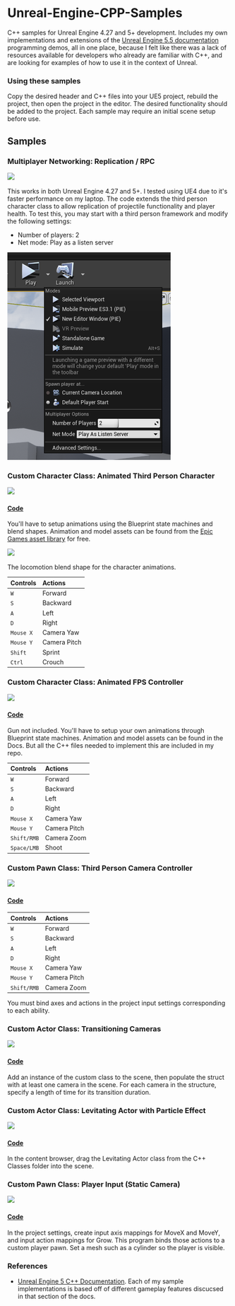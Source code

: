 # Unreal-Engine-CPP-Samples
C++ samples for Unreal Engine 4.27 and 5+ development. Includes my own implementations and extensions of the <a href="https://dev.epicgames.com/documentation/en-us/unreal-engine/unreal-engine-5-5-documentation">Unreal Engine 5.5 documentation</a> programming demos, all in one place, because I felt like there was a lack of resources available for developers who already are familiar with C++, and are looking for examples of how to use it in the context of Unreal. 

### Using these samples
Copy the desired header and C++ files into your UE5 project, rebuild the project, then open the project in the editor. The desired functionality should be added to the project. Each sample may require an initial scene setup before use.

## Samples

### Multiplayer Networking: Replication / RPC

<img src="screenshots/UE_Multiplayer.gif">

This works in both Unreal Engine 4.27 and 5+. I tested using UE4 due to it's faster performance on my laptop. The code extends the third person character class to allow replication of projectile functionality and player health. To test this, you may start with a third person framework and modify the following settings:
* Number of players: 2
* Net mode: Play as a listen server

<img src="screenshots/UE_multiplayersettings.png">

### Custom Character Class: Animated Third Person Character

<img src="screenshots/UE_CharacterAnimation.gif">

#### <a href="https://github.com/nicholaswile/Unreal-Engine-5-CPP-Samples/tree/main/thirdpersoncharacter">Code</a>

You'll have to setup animations using the Blueprint state machines and blend shapes. Animation and model assets can be found from the <a href="https://www.fab.com/listings/98ff449d-79db-4f54-9303-75486c4fb9d9">Epic Games asset library</a> for free. 

<img src="screenshots/UE_BlendShapes.gif">

The locomotion blend shape for the character animations.

|Controls|Actions|
|:----|:----|
|`W`| Forward |
|`S`| Backward |
|`A`| Left |
|`D`| Right |
|`Mouse X`| Camera Yaw |
|`Mouse Y`| Camera Pitch|
|`Shift`| Sprint|
|`Ctrl`| Crouch|

### Custom Character Class: Animated FPS Controller

<img src="screenshots/UE_FPSCam.gif">

#### <a href="https://github.com/nicholaswile/Unreal-Engine-5-CPP-Samples/tree/main/fpscontrol">Code</a>

Gun not included. You'll have to setup your own animations through Blueprint state machines. Animation and model assets can be found in the Docs. But all the C++ files needed to implement this are included in my repo. 

|Controls|Actions|
|:----|:----|
|`W`| Forward |
|`S`| Backward |
|`A`| Left |
|`D`| Right |
|`Mouse X`| Camera Yaw |
|`Mouse Y`| Camera Pitch|
|`Shift/RMB`| Camera Zoom|
|`Space/LMB`| Shoot|

### Custom Pawn Class: Third Person Camera Controller

<img src="screenshots/UE_ThirdPersonCam.gif">

#### <a href="https://github.com/nicholaswile/Unreal-Engine-5-CPP-Samples/tree/main/thirdpersoncam">Code</a>

| Controls | Actions |
|:---|:---|
|`W`| Forward |
|`S`| Backward |
|`A`| Left |
|`D`| Right |
|`Mouse X`| Camera Yaw |
|`Mouse Y`| Camera Pitch|
|`Shift/RMB`| Camera Zoom|

You must bind axes and actions in the project input settings corresponding to each ability.

### Custom Actor Class: Transitioning Cameras
<img src="screenshots/UE5_CamControl.gif">

#### <a href="https://github.com/nicholaswile/Unreal-Engine-5-CPP-Samples/tree/main/cameratransitions">Code</a> 

Add an instance of the custom class to the scene, then populate the struct with at least one camera in the scene. For each camera in the structure, specify a length of time for its transition duration.

### Custom Actor Class: Levitating Actor with Particle Effect
<img src="screenshots/UE5_CPP_Levitate.gif">

#### <a href="https://github.com/nicholaswile/Unreal-Engine-5-CPP-Samples/tree/main/levitating">Code</a>

In the content browser, drag the Levitating Actor class from the C++ Classes folder into the scene.

### Custom Pawn Class: Player Input (Static Camera)
<img src="screenshots/UE5_PlayerInput.gif">

#### <a href="https://github.com/nicholaswile/Unreal-Engine-5-CPP-Samples/tree/main/playerinput">Code</a>

In the project settings, create input axis mappings for MoveX and MoveY, and input action mappings for Grow. This program binds those actions to a custom player pawn. Set a mesh such as a cylinder so the player is visible.

### References
* <a href="https://dev.epicgames.com/documentation/en-us/unreal-engine/unreal-engine-cpp-programming-tutorials">Unreal Engine 5 C++ Documentation</a>. Each of my sample implementations is based off of different gameplay features discucsed in that section of the docs.
<!--
Makoto Model:
"Makoto Yuki (Con Arte Lineal)" (https://skfb.ly/prtHQ) by 雨宮レン is licensed under Creative Commons Attribution (http://creativecommons.org/licenses/by/4.0/). DeviantArt: https://www.deviantart.com/ultimatemmd/art/Yuki-Makoto-Persona-3-Reload-MMD-DL-1017926733. Originally dumped by REALMadMax1960: https://x.com/REALMadMax1960.
-->
